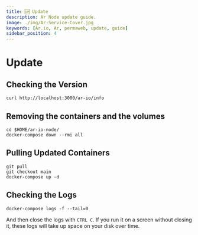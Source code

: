 ```yaml
---
title: 🆙 Update
description: Ar Node update guide.
image: ./img/Ar-Service-Cover.jpg
keywords: [Ar.io, Ar, permaweb, update, guide]
sidebar_position: 4
---
```


# Update 

## Checking the Version
```shell
curl http://localhost:3000/ar-io/info
```

## Removing the containers and the volumes

```shell
cd $HOME/ar-io-node/
docker-compose down --rmi all
```

## Pulling Updated Containers

```shell
git pull 
git checkout main 
docker-compose up -d
```

## Checking the Logs
```shell
docker-compose logs -f --tail=0
```
And then close the logs with `CTRL C`. If you run it on a screen without closing it, these logs will take up space on your disk over time.
